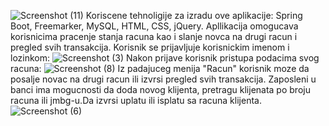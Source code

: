 ![Screenshot (11)](https://user-images.githubusercontent.com/76007389/223198639-1b15b877-f07d-4305-9ca9-ddaf77f84475.png)
Koriscene tehnoligije za izradu ove aplikacije: Spring Boot, Freemarker, MySQL, HTML, CSS, jQuery.
Apllikacija omogucava korisnicima pracenje stanja racuna kao i slanje novca na drugi racun i pregled svih transakcija.
Korisnik se prijavljuje korisnickim imenom i lozinkom:
![Screenshot (3)](https://user-images.githubusercontent.com/76007389/223080716-839a498f-b559-477e-8e6f-04b9d5d983f6.png)
Nakon prijave korisnik pristupa podacima svog racuna:
![Screenshot (8)](https://user-images.githubusercontent.com/76007389/223081216-398a22cc-c5ef-435a-bee2-e2810f99e2ce.png)
Iz padajuceg menija "Racun" korisnik moze da posalje novac na drugi racun ili izvrsi pregled svih transakcija.
Zaposleni u banci ima mogucnosti da doda novog klijenta, pretragu klijenata po broju racuna ili jmbg-u.Da izvrsi uplatu ili isplatu sa racuna klijenta.
![Screenshot (6)](https://user-images.githubusercontent.com/76007389/223198450-fcbc8220-a083-4c64-a9fe-9209fffd25a0.png)


